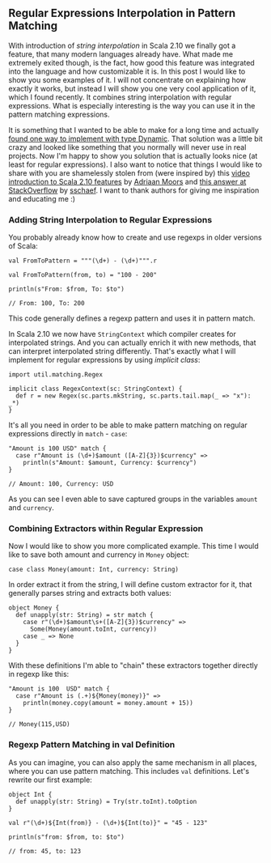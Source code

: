 ## Regular Expressions Interpolation in Pattern Matching 

With introduction of *string interpolation* in Scala 2.10 we finally got a feature, that many modern languages already have. What made me extremely exited though, is the fact, how good this feature was integrated into the language and how customizable it is. In this post I would like to show you some examples of it. I will not concentrate on explaining how exactly it works, but instead I will show you one very cool application of it, which I found recently. It combines string interpolation with regular expressions. What is especially interesting is the way you can use it in the pattern matching expressions. 

It is something that I wanted to be able to make for a long time and actually [found one way to implement with type Dynamic](/post/49051516694/introduction-to-type-dynamic). That solution was a little bit crazy and looked like something that you normally will never use in real projects. Now I'm happy to show you solution that is actually looks nice (at least for regular expressions). I also want to notice that things I would like to share with you are shamelessly stolen from (were inspired by) this [video introduction to Scala 2.10 features](http://marakana.com/s/post/1461/what_is_new_in_scala_2_10_adriaan_moors_video) by [Adriaan Moors](https://twitter.com/adriaanm) and [this answer at StackOverflow](http://stackoverflow.com/a/16256935/576766) by [sschaef](http://stackoverflow.com/users/465304/sschaef). I want to thank authors for giving me inspiration and educating me :)

<!-- more -->

### Adding String Interpolation to Regular Expressions

You probably already know how to create and use regexps in older versions
 of Scala:

    val FromToPattern = """(\d+) - (\d+)""".r

    val FromToPattern(from, to) = "100 - 200"

    println(s"From: $from, To: $to")

	// From: 100, To: 200

This code generally defines a regexp pattern and uses it in pattern match.

In Scala 2.10 we now have `StringContext` which compiler creates for interpolated strings. And you can actually enrich it with new methods, that can interpret interpolated string differently. That's exactly what I will implement for regular expressions by using *implicit class*:

    import util.matching.Regex
  
    implicit class RegexContext(sc: StringContext) {
      def r = new Regex(sc.parts.mkString, sc.parts.tail.map(_ => "x"): _*)
    }

It's all you need in order to be able to make pattern matching on regular expressions directly in `match` - `case`:

    "Amount is 100 USD" match {
      case r"Amount is (\d+)$amount ([A-Z]{3})$currency" =>
        println(s"Amount: $amount, Currency: $currency")
    }

	// Amount: 100, Currency: USD

As you can see I even able to save captured groups in the variables `amount` and `currency`.

### Combining Extractors within Regular Expression

Now I would like to show you more complicated example. This time I would like to save both amount and currency in `Money` object:

    case class Money(amount: Int, currency: String)

In order extract it from the string, I will define custom extractor for it, that generally parses string and extracts both values:

    object Money {
      def unapply(str: String) = str match {
        case r"(\d+)$amount\s+([A-Z]{3})$currency" =>
          Some(Money(amount.toInt, currency))
        case _ => None
      }
    }

With these definitions I'm able to "chain" these extractors together directly in regexp like this:

    "Amount is 100  USD" match {
      case r"Amount is (.+)${Money(money)}" =>
        println(money.copy(amount = money.amount + 15))
    }

	// Money(115,USD)

### Regexp Pattern Matching in val Definition

As you can imagine, you can also apply the same mechanism in all places, where you can use pattern matching. This includes `val` definitions. Let's rewrite our first example:

    object Int {
      def unapply(str: String) = Try(str.toInt).toOption
    }
  
    val r"(\d+)${Int(from)} - (\d+)${Int(to)}" = "45 - 123"
  
    println(s"from: $from, to: $to")

	// from: 45, to: 123